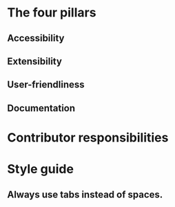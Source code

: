 # The four pillars
## Accessibility
## Extensibility
## User-friendliness
## Documentation

# Contributor responsibilities

# Style guide
## Always use tabs instead of spaces.
